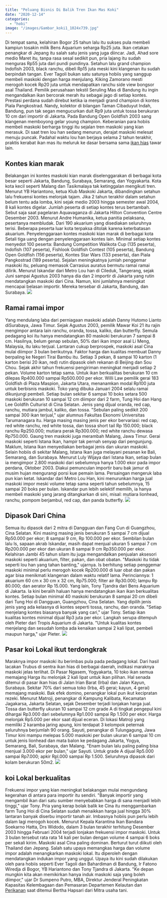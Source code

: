 ```yaml
---
title: "Peluang Bisnis Di Balik Tren Ikan Mas Koki"
date: "2020-12-14"
categories: 
  - "hobi"
image: "/images/Gambar_koki1_1024x739.jpg"
---
```


Di tempat sama, kelahiran Bogor 25 tahun lalu itu sukses pula membeli kampiun tosakin milik Bens Aquarium seharga Rp25 juta. Ikan cetakan penangkar di Jepang itu salah satu jenis yang juga diincar. Jadi, Ahad sore medio Maret itu, tanpa rasa sesal sedikit pun, pria lajang itu sudah menguras Rp55 juta dari pundi pundinya. Setahun lalu grand champion Indofish 2003, black ranchu, dibeli Rp15 juta meski kini klangenan itu sudah berpindah tangan. Ever Tagoli bukan satu satunya hobiis yang sanggup membeli maskoki dengan harga menjulang. Kiking Zamorano mesti merogoh kocek Rp20 juta untuk mendapatkan ranchu side view bongsor asal Thailand. Pemilik perusahaan tekstil Seruling Mas di Bandung itu ingin mengandalkan ikan bercorak merah itu sebagai jago di setiap kontes. Prestasi perdana sudah direbut ketika ia menjadi grand champion di kontes Piala Pangkostrad. Nandy, kolektor di bilangan Taman Cibaduyut Indah, Bandung, pun tak segan mengucurkan duit Rp9 juta untuk tossa berukuran 10 cm dari importir di Jakarta. Pada Bandung Open Goldfish 2003 sang klangenan memboyong gelar young champion. Keberanian para hobiis membeli maskoki berharga tinggi itu sejalan tren maskoki yang kian merasuk. Di saat tren lou han sedang menurun, derajat maskoki melesat menuju puncak. Padahal waktu lou han berjaya selama 2 tahun terakhir, praktis kerabat ikan mas itu meluruk ke dasar bersama sama [ikan hias](http://localhost/mitra/ikan-hias "ikan hias") tawar lain.

## Kontes kian marak

Belakangan ini kontes maskoki kian marak diselenggarakan di berbagai kota besar seperti Jakarta, Bandung, Surabaya, Semarang, dan Yogyakarta. Kota kota kecil seperti Malang dan Tasikmalaya tak ketinggalan mengikuti tren. Menurut YB Hariantono, ketua Klub Maskoki Jakarta, dibandingkan setahun lalu frekuensi kontes melonjak tajam. Jika 2 tahun terakhir dalam setahun belum tentu ada lomba, kini sejak medio 2003 hingga semester awal 2004, 8 kali kontes digelar. Jumlah peserta di setiap kontes terus bertambah. Sebut saja saat pagelaran Aquavaganza di Jakarta Hilton Convention Centre Desember 2003. Menurut Andre Humanika, ketua panitia pelaksana, pesertanya membludak. Dari 190 akuarium yang disediakan seluruhnya terisi. Beberapa peserta luar kota terpaksa ditolak karena keterbatasan akuarium. Penyelenggaraan kontes maskoki kian marak di berbagai kota Setali tiga uang dengan penyelenggaraan kontes lain. Minimal setiap kontes menyedot 100 peserta: Bandung Competition Walikota Cup (135 peserta), Indofish (107 peserta), Fishlook Goldfish Contest (105 peserta), Bandung Open Goldfish (156 peserta), Kontes Star Wars (133 peserta), dan Piala Pangkostrad (189 peserta). Sejalan meningkatnya jumlah penggemar maskoki itu, peluang memasok Carrasius auratus bermutu ramai ramai dilirik. Menurut Iskandar dari Metro Lou han di Cileduk, Tangerang, sejak Juni sampai Agustus 2003 hanya dia dan 2 importir di Jakarta yang rutin mendatangkan maskoki dari Cina. Namun, kini jumlahnya meningkat mencapai belasan importir. Mereka tersebar di Jakarta, Bandung, dan Surabaya. [![](/images/koi-1024x576.jpg)](http://localhost/mitra/wp-content/uploads/2020/12/koi.jpg)

## Ramai ramai impor

Yang mendulang laba dari perniagaan maskoki adalah Danny Hutomo Lianto diSurabaya, Jawa Timur. Sejak Agustus 2003, pemilik Mawar Koi 21 itu rajin mengimpor antara lain ranchu, oranda, tossa, kaliko, dan butterfly. Semula pedagang koi itu hanya mendatangkan 80 maskoki berukuran 7 sampai 8 cm. Hasilnya, belum genap sebulan, 50% dari ikan impor asal Li Meng, Malaysia, itu laku terjual. Lantaran cukup berprospek, maskoki asal Cina mulai diimpor 3 bulan berikutnya. Faktor harga dan kualitas membuat Danny berpaling ke Negeri Tirai Bambu itu. Setiap 3 pekan, 8 sampai 10 karton (1 karton berisi 20 ikan, red) rutin dipasok oleh rekanan di Beijing dan Sou Chou. Sejak akhir tahun frekuensi pengiriman meningkat menjadi setiap 2 pekan. Volume karton tetap sama. Untuk ikan berkualitas berukuran 10 cm dilepas Rp400.000 sampai Rp500.000 per ekor. Willi Law pemilik gerai 183 Goldfish di Plaza Maspion, Jakarta Utara, menanamkan modal Rp100 juta untuk berbisnis maskoki. Toko yang dibuka Januari 2004 selalu ramai dikunjungi pembeli. Setiap bulan sekitar 6 sampai 10 boks setara 500 maskoki berukuran 10 sampai 12 cm diimpor dari 2 farm, Tung Hoi dan Hang Lee Goldfih Culturist di Cina Selatan. Jenis yang dijual oranda, red cap, ranchu, mutiara jambul, kaliko, dan tossa. "Sebulan paling sedikit 200 sampai 300 ikan terjual," ujar alumnus Fakultas Ekonomi Universitas Tarumanagara itu. Harga masing masing jenis per ekor bervariasi: red cap, red white ranchu, red white tossa, dan tossa short tail Rp 150.000; black ranchu Rp250.000; mutiara perak Rp300.000; red white ranchu dewasa Rp750.000. Gaung tren maskoki juga merambah Malang, Jawa Timur. Gerai maskoki seperti Istana Ikan, hampir tak pernah senyap dari pengunjung. Maklum, Istana Ikan menyediakan berbagai jenis dan ukuran maskoki. Selain hobiis di sekitar Malang, Istana Ikan juga melayani pesanan ke Bali, Semarang, dan Surabaya. Menurut Luly Wijaya dari Istana Ikan, setiap bulan ia mengimpor 2.800 maskoki dari sebelumnya hanya 1.000 ekor pada impor perdana, Oktober 2003. Diakui pemunculan importir baru bak jamur di musim hujan mengurangi porsi kue pemain lama. Persaingan mengeruk laba pun kian ketat. Iskandar dari Metro Lou Han, kini menurunkan harga jual maskoki impor meski volume tetap sama seperti tahun sebelumnya, 15 sampai 20 boks per bulan. Iskandar pun lebih selektif memilih, ia hanya membeli maskoki yang jarang ditangkarkan di sini, misal: mutiara lionhead, ranchu, pompom berjambul, red cap, dan panda butterfly. [![](/images/ikan-mas-koi-1024x576.jpg)](http://localhost/mitra/wp-content/uploads/2020/12/ikan-mas-koi.jpg)

## Dipasok Dari China

Semua itu dipasok dari 2 mitra di Dangguan dan Fang Cun di Guangzhou, Cina Selatan. Kini masing masing jenis berukuran 5 sampai 7 cm dijual Rp50.000 per ekor; 8 sampai 9 cm, Rp 100.000 per ekor. Sembilan bulan lalu Is, sapaan akrab Iskandar, masih dapat menjual ukuran 5 sampai 7 cm Rp200.000 per ekor dan ukuran 8 sampai 9 cm Rp350.000 per ekor. Kelahiran Jambi 45 tahun silam itu juga mengandalkan penjualan aksesori maskoki seperti akuarium, filter, pakan, dan obat obatan. "Maskoki itu tidak seperti lou han yang tahan banting," ujarnya. Is berhitung setiap penggemar maskoki minimal perlu merogoh kocek Rp200.000 di luar obat dan pakan agar bisa menikmati klangenan dalam waktu relatif lama. Perinciannya: 1 akuarium 60 cm x 30 cm x 32 cm, Rp75.000; filter air Rp30.000; lampu Rp 80.000; dan aerator Rp 15.000. Yang lain, Tony Tjandra dari Bens Aquarium di Jakarta. Ia kini beralih haluan hanya mendatangkan ikan ikan berkualitas kontes. Setiap bulan minimal 40 maskoki berukuran 8 sampai 20 cm dibeli dari Tung Hoi di Dangguan, Guangzhou, Cina Selatan. Yang dipilih jenis jenis yang ada kelasnya di kontes seperti tossa, ranchu, dan oranda. "Setiap menjelang kontes biasanya banyak yang cari," ujar Tony. Setiap ikan kualitas kontes minimal dijual Rp3 juta per ekor. Langkah serupa ditempuh oleh Pieter dari Tropis Aquarium di Jakarta. "Untuk kualitas kontes menjelang dan sesudah lomba ada kenaikan sampai 2 kali lipat, pembeli maupun harga," ujar Pieter. [![](/images/budidaya-ikan-koi-1024x576.jpg)](http://localhost/mitra/wp-content/uploads/2020/12/budidaya-ikan-koi.jpg)

## Pasar koi Lokal ikut terdongkrak

Maraknya impor maskoki itu berimbas pula pada pedagang lokal. Dari hasil lacakan Trubus di sentra ikan hias di berbagai daerah, indikasi maraknya maskoki jelas terlihat. Di Pasar Ngasem, Yogyakarta, 10 toko ikan semua memajang Harga itu melonjak 2 kali lipat untuk ikan pilihan. Hal senada ditemui di pasar ikan hias di Jalan Irian Barat (Irba) dan Jalan Kayun, Surabaya. Sekitar 70% dari semua toko (Irba, 45 gerai; kayun, 4 gerai) memajang maskoki. Bak efek domino, penangkar lokal pun ikut kecipratan rezeki. Menurut Matroji, penangkar di Kampung Kalibata, Kecamatan Jagakarsa, Jakarta Selatan, sejak Desember terjadi lonjakan harga jual. Tossa dan butterfly ukuran 10 sampai 12 cm grade A di tingkat pengepul kini dihargai Rp3.000 dari sebelumnya Rp1.000 sampai Rp 1.500 per ekor. Harga melonjak Rp5.000 per ekor saat dijual eceran. Di lokasi Matroji yang memiliki 2 karamba jaring apung, kini terdapat 3 kelompok peternak seluruhnya berjumlah 90 orang. Sayuti, penangkar di Tulungagung, Jawa Timur kini mampu melepas 5.000 maskoki per bulan ukuran 6 sampai 10 cm untuk jenis lionhead dan mata balon ke pedagang Jakarta, Yogya, Semarang, Bali, Surabaya, dan Malang. "Enam bulan lalu paling paling bisa menjual 3.000 ekor per bulan," ujar Sayuti. Untuk grade A dijual Rp5.000 sampai Rp7.000; apkir Rpl.000 sampai Rp 1.500. Seluruhnya dipasok dari kolam berukuran 50m2. [![](/images/Gambar_koki2_651x768.jpg)](http://localhost/mitra/wp-content/uploads/2020/12/Gambar_koki2_651x768.jpg)

## koi Lokal berkualitas

Frekuensi impor yang kian meningkat belakangan mulai mengundang kegerahan di antara para importir itu sendiri. "Banyak importir yang mengambil ikan dari satu sumber menyebabkan harga di sana menjadi lebih tinggi," ujar Tony. Pria yang kerap bolak balik ke Cina itu menggambarkan farm Tung Hoi di Cina Selatan sudah menaikkan harga jual hingga 30% lantaran banyak diserbu importir tanah air. Imbasnya hobiis pun perlu lebih dalam lagi merogoh kocek. Menurut Kepala Karantina Ikan Bandara Soekarno Hatta, Drs Widodo, dalam 3 bulan terakhir terhitung Desember 2003 hingga Februari 2004 terjadi lonjakan frekuensi impor maskoki. Untuk 3 bulan tersebut rata rata 14 kali per bulan dengan volume 4 sampai 6 boks per sekali kirim. Maskoki asal Cina paling dominan. Berturut turut diikuti oleh Thailand dan Jepang. Salah satu upaya memangkas harga dan volume impor adalah menangkarkan maskoki lokal. Itu diperoleh dengan mendatangkan indukan impor yang unggul. Upaya itu kini sudah dilakukan oleh para hobiis seperti Ever Tagoli dan Bahardiman di Bandung, Ir Fatono Wiredja di Bogor, YB Hariantono dan Tony Tjandra di Jakarta. "Ke depan mungkin kita akan memikirkan hanya induk maskoki saja yang boleh diimpor," ujar Dr Sumpeno Putro, MBA, Direktur Jenderal Peningkatan Kapasitas Kelembagaan dan Pemasaran Departemen Kelautan dan [Perikanan](http://localhost/mitra/perikanan "Perikanan") saat ditemui Bertha Hapsari dari Mitra usaha tani.
